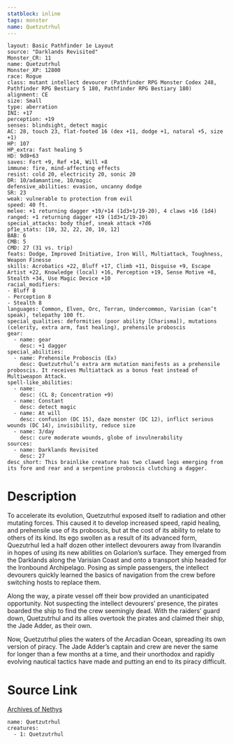 ```yaml
---
statblock: inline
tags: monster
name: Quetzutrhul
---
```

```statblock
layout: Basic Pathfinder 1e Layout
source: "Darklands Revisited"
Monster_CR: 11
name: Quetzutrhul
Monster_XP: 12800
race: Rogue
class: mutant intellect devourer (Pathfinder RPG Monster Codex 248, Pathfinder RPG Bestiary 5 180, Pathfinder RPG Bestiary 180)
alignment: CE
size: Small
type: aberration
INI: +17
perception: +19
senses: blindsight, detect magic
AC: 28, touch 23, flat-footed 16 (dex +11, dodge +1, natural +5, size +1)
HP: 107
HP_extra: fast healing 5
HD: 9d8+63
saves: Fort +9, Ref +14, Will +8
immune: fire, mind-affecting effects
resist: cold 20, electricity 20, sonic 20
DR: 10/adamantine, 10/magic
defensive_abilities: evasion, uncanny dodge
SR: 23
weak: vulnerable to protection from evil
speed: 40 ft.
melee: +1 returning dagger +19/+14 (1d3+1/19-20), 4 claws +16 (1d4)
ranged: +1 returning dagger +19 (1d3+1/19-20)
special_attacks: body thief, sneak attack +7d6
pf1e_stats: [10, 32, 22, 20, 10, 12]
BAB: 6
CMB: 5
CMD: 27 (31 vs. trip)
feats: Dodge, Improved Initiative, Iron Will, Multiattack, Toughness, Weapon Finesse
skills: Acrobatics +22, Bluff +17, Climb +11, Disguise +9, Escape Artist +22, Knowledge (local) +16, Perception +19, Sense Motive +8, Stealth +34, Use Magic Device +10
racial_modifiers:
- Bluff 8
- Perception 8
- Stealth 8
languages: Common, Elven, Orc, Terran, Undercommon, Varisian (can’t speak), telepathy 100 ft.
special_qualities: deformities (poor ability [Charisma]), mutations (celerity, extra arm, fast healing), prehensile proboscis
gear:
  - name: gear
    desc: +1 dagger
special_abilities:
  - name: Prehensile Proboscis (Ex)
    desc: Quetzutrhul’s extra arm mutation manifests as a prehensile proboscis. It receives Multiattack as a bonus feat instead of Multiweapon Attack.
spell-like_abilities:
  - name:
    desc: (CL 8; Concentration +9)
  - name: Constant
    desc: detect magic
  - name: At will
    desc: confusion (DC 15), daze monster (DC 12), inflict serious wounds (DC 14), invisibility, reduce size
  - name: 3/day
    desc: cure moderate wounds, globe of invulnerability
sources:
  - name: Darklands Revisited
    desc: 27
desc_short: This brainlike creature has two clawed legs emerging from its fore and rear and a serpentine proboscis clutching a dagger.
```
# Description
To accelerate its evolution, Quetzutrhul exposed itself to radiation and other mutating forces. This caused it to develop increased speed, rapid healing, and prehensile use of its proboscis, but at the cost of its ability to relate to others of its kind. Its ego swollen as a result of its advanced form, Quezutrhul led a half dozen other intellect devourers away from Ilvarandin in hopes of using its new abilities on Golarion’s surface. They emerged from the Darklands along the Varisian Coast and onto a transport ship headed for the Ironbound Archipelago. Posing as simple passengers, the intellect devourers quickly learned the basics of navigation from the crew before switching hosts to replace them.

Along the way, a pirate vessel off their bow provided an unanticipated opportunity. Not suspecting the intellect devourers’ presence, the pirates boarded the ship to find the crew seemingly dead. With the raiders’ guard down, Quetzutrhul and its allies overtook the pirates and claimed their ship, the Jade Adder, as their own.

Now, Quetzutrhul plies the waters of the Arcadian Ocean, spreading its own version of piracy. The Jade Adder’s captain and crew are never the same for longer than a few months at a time, and their unorthodox and rapidly evolving nautical tactics have made and putting an end to its piracy difficult.
# Source Link
[Archives of Nethys](https://aonprd.com/MonsterDisplay.aspx?ItemName=Quetzutrhul)
```encounter-table
name: Quetzutrhul
creatures:
  - 1: Quetzutrhul
```
